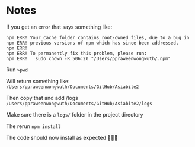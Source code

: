 # Notes

If you get an error that says something like:

```
npm ERR! Your cache folder contains root-owned files, due to a bug in
npm ERR! previous versions of npm which has since been addressed.
npm ERR! 
npm ERR! To permanently fix this problem, please run:
npm ERR!   sudo chown -R 506:20 "/Users/ppraweenwongwuth/.npm"
```

Run `>pwd`

Will return something like:
`/Users/ppraweenwongwuth/Documents/GitHub/Asiabite2`

Then copy that and add /logs
`/Users/ppraweenwongwuth/Documents/GitHub/Asiabite2/logs`

Make sure there is a `logs/` folder in the project directory

The rerun `npm install`

The code should now install as expected 🎉🎉🎉
